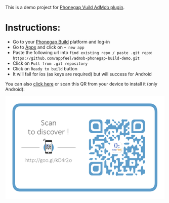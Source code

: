 This is a demo project for [Phonegap Vuild AdMob plugin](https://github.com/appfeel/admob-google-cordova).

# Instructions:

- Go to your [Phonegap Build](https://build.phonegap.com) platform and log-in
- Go to [Apps](https://build.phonegap.com/apps) and click on `+ new app`
- Paste the following url into `find existing repo / paste .git repo`: `https://github.com/appfeel/admob-phonegap-build-demo.git`
- Click on `Pull from .git repository`
- Click on `Ready to build` button
- It will fail for ios (as keys are required) but will success for Android

You can also [click here](http://goo.gl/8gAxlO) or scan this QR from your device to install it (only Android):

[![ScreenShot](demo/qr-cool.png)](http://goo.gl/8gAxlO)
